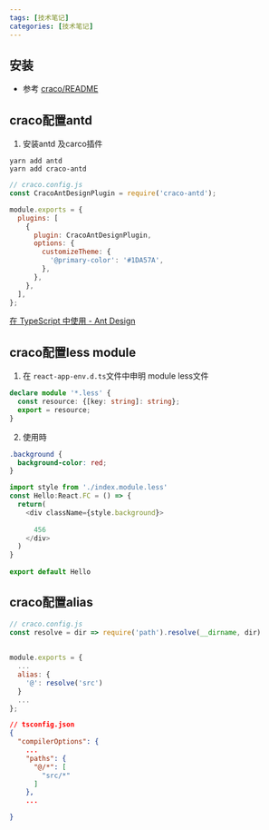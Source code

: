 ```yaml
---
tags: [技术笔记]
categories: [技术笔记]
---
```



## 安装
- 参考 [craco/README](https://github.com/dilanx/craco/blob/master/packages/craco/README.md)



## craco配置antd
1. 安装antd 及carco插件

```
yarn add antd
yarn add craco-antd
```

```js
// craco.config.js
const CracoAntDesignPlugin = require('craco-antd');

module.exports = {
  plugins: [
    {
      plugin: CracoAntDesignPlugin,
      options: {
        customizeTheme: {
          '@primary-color': '#1DA57A',
        },
      },
    },
  ],
};

```
[在 TypeScript 中使用 - Ant Design](https://ant.design/docs/react/use-in-typescript-cn)


## craco配置less module

1. 在 `react-app-env.d.ts`文件中申明 module less文件
```ts
declare module '*.less' {  
  const resource: {[key: string]: string};  
  export = resource;  
}
```

2. 使用時
``` css
.background {  
  background-color: red;  
}
```


```ts
import style from './index.module.less'
const Hello:React.FC = () => {  
  return(  
    <div className={style.background}>  
  
      456  
    </div>  
  )  
}  
  
export default Hello

```
## craco配置alias

```js
// craco.config.js
const resolve = dir => require('path').resolve(__dirname, dir)  
  
  
module.exports = {  
  ...
  alias: {  
    '@': resolve('src')  
  }  
  ...
};

```


```json
// tsconfig.json
{  
  "compilerOptions": {  
	...
    "paths": {  
      "@/*": [  
        "src/*"  
      ]  
    },
    ... 

}
```
